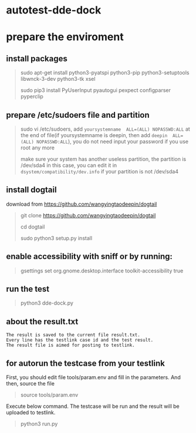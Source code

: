# autotest-dde-dock

# prepare the enviroment
## install packages
> sudo apt-get install python3-pyatspi python3-pip python3-setuptools libwnck-3-dev  python3-tk xsel
>
> sudo pip3 install PyUserInput pyautogui pexpect configparser pyperclip

## prepare /etc/sudoers file and partition 
> sudo vi /etc/sudoers, add `yoursystemname  ALL=(ALL) NOPASSWD:ALL` at the end of file(if yoursystemname is deepin, then add `deepin  ALL=(ALL) NOPASSWD:ALL`), you do not need input your password if you use root any more
>
> make sure your system has another useless partition, the partition is /dev/sda4 in this case, you can edit it in `dsystem/compatibility/dev.info` if your partition is not /dev/sda4

## install dogtail
download from https://github.com/wangyingtaodeepin/dogtail
> git clone https://github.com/wangyingtaodeepin/dogtail
>
> cd dogtail
>
> sudo python3 setup.py install

## enable accessibility with sniff or by running:
> gsettings set org.gnome.desktop.interface toolkit-accessibility true

## run the test
> python3 dde-dock.py

## about the result.txt
```
The result is saved to the current file result.txt.
Every line has the testlink case id and the test result.
The result file is aimed for posting to testlink.
```

## for autorun the testcase from your testlink
First, you should edit file tools/param.env and fill in the parameters.
And then, source the file
> source tools/param.env

Execute below command. The testcase will be run and the result will be uploaded to testlink.
> python3 run.py

